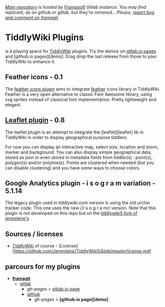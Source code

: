 *[Main repository][repo] is hosted by [Framasoft][framasoft] Gitlab instance. You may find replicant, as on github or gitlab, but they're mirrored... Please, [report bug and comment on framagit][issues]*

# TiddlyWiki Plugins
is a playing space for [TiddlyWiki][tiddlywiki] plugins. Try the demos on [gitlab.io pages][gl-pages] and [github.io pages][demo]. Drag drop the last release from those to your TiddlyWiki to enhance it.

## Feather icons - 0.1
The [feather icons plugin](plugins/sycom/feather-icons) aims to integrate [feather][feather] icons library in TiddlyWiki. Feather is a very open alternative to classic Font Awesome library, using svg sprites instead of classical font implementation. Pretty lightweight and elegant.

## [Leaflet plugin](./plugins/sycom/feather-icons) - 0.8
The leaflet plugin is an attempt to integrate the [leaflet][leaflet] lib in TiddlyWiki in order to display geographical purpose tiddlers.

For now you can display an interactive map, select size, location and zoom, marker and background. You can also display simple geographical data, stored as json or even stored in metadata fields from tiddler(s) : point(s), polygon(s) and/or polyline(s). Points are clustered when needed (but you can disable clustering) and you have some ways to choose colors.

## Google Analytics plugin - i s o g r a m variation - 5.1.14
The legacy plugin used in tiddlywiki.com version is using the old urchin tracker code. This one uses the new //i s o g r a m// version. Note that this plugin is not developed on this repo but on the [tiddlywiki5 fork of jermolene's][tw5github]

## Sources / licenses
* [TiddlyWiki][tiddlywiki] of course - [License][https://github.com/Jermolene/TiddlyWiki5/blob/master/license.md]

## parcours for my plugins
* **[framagit][repo]**
    * [gitlab][gitlab]
        * *gh-pages* > [gitlab.io page][gl-pages]
        * [github][github]
            * *gh-pages* > **[github.io page][demo]**

[repo]: https://framagit.org/sycom/TiddlyWikiPlugins
[issues]: https://framagit.org/sycom/TiddlyWikiPlugins/issues
[gitlab]: https://gitlab.com/sycom/TiddlyWikiPlugins
[gl-pages]: http://sycom.gitlab.io/TiddlyWiki-Plugins/#Leaflet%20plugin
[github]: https://github.com/sycom/TiddlyWiki-Plugins
[tw5github]: https://github.com/sycom/TiddlyWiki5

[framasoft]: http://framasoft.org
[tiddlywiki]: http://tiddlywiki.com
[feather]: https://feathericons.com/
